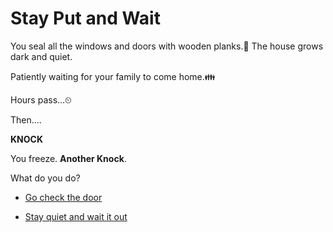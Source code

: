 # Stay Put and Wait

You seal all the windows and doors with wooden planks.🔨
The house grows dark and quiet.

Patiently waiting for your family to come home.👪

Hours pass...⏲

Then….

**KNOCK**

You freeze. **Another Knock**.

What do you do?

- [Go check the door](./scene5B.md)

- [Stay quiet and wait it out](./scene5C.md)

